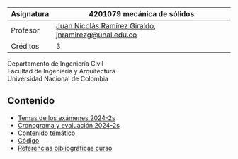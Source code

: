 | Asignatura | 4201079 mecánica de sólidos                                                             |
| ---        | ---                                                                                     |
| Profesor   | [Juan Nicolás Ramírez Giraldo](https://github.com/jnramirezg/), jnramirezg@unal.edu.co  |
| Créditos   | 3                                                                                       |

Departamento de Ingeniería Civil\
Facultad de Ingeniería y Arquitectura\
Universidad Nacional de Colombia


## Contenido
- [Temas de los exámenes 2024-2s](/docs/temas_examenes_2024-2s.md)
- [Cronograma y evaluación 2024-2s](/docs/cronograma_2024-2s.md)
- [Contenido temático](/docs/contenido_tematico.md)
- [Código](/docs/codigo.md)
- [Referencias bibliográficas curso](/docs/referencias_curso.md)
